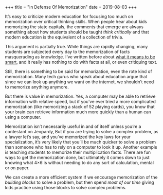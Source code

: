 +++
title = "In Defense Of Memorization"
date = 2019-08-03
+++

It’s easy to criticize modern education for focusing too much on memorization over critical thinking skills. When people hear about kids memorizing the state capitals, the comments that emerge are always something about how students should be taught _think critically_ and that modern education is the equivalent of a collection of trivia.

This argument is partially true. While things are rapidly changing, many students are subjected every day to the memorization of facts masquerading as knowledge. I’ve written before about [what it means to be smart][1], and it really has nothing to do with facts at all, or even critiquing text. 

Still, there is something to be said for memorization, even the rote kind of memorization. Many tech gurus who speak about education argue that since we can look up anything we want on the internet, we shouldn’t need to memorize anything anymore.

But there is value in memorization. Yes, a computer may be able to retrieve information with relative speed, but if you’ve ever tried a more complicated memorization (like memorizing a stack of 52 playing cards), you know that your brain can retrieve information much more quickly than a human can using a computer.

Memorization isn’t necessarily useful in and of itself unless you’re a contestant on Jeopardy, But if you are trying to solve a complex problem, as a lawyer let’s say, and you’ve memorized the key laws for your specialization, it’s very likely that you’ll be much quicker to solve a problem than someone who has to rely on a computer to look it up. Another example is teaching students to memorize their multiplication facts. There are fun ways to get the memorization done, but ultimately it comes down to just knowing what 4&#215;6 is without needing to do any sort of calculation, mental or on paper.

We can create a more efficient system if we encourage memorization of the _building blocks_ to solve a problem, but then spend _most of our time_ giving kids practice using those blocks to solve complex problems.

 [1]: http://www.ziahassan.com/daily/to-be-smart/